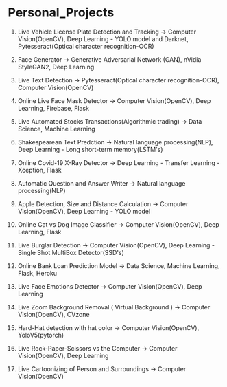 # Personal_Projects

1) Live Vehicle License Plate Detection and Tracking
-> Computer Vision(OpenCV), Deep Learning - YOLO model and Darknet, Pytesseract(Optical character recognition-OCR)

2) Face Generator
-> Generative Adversarial Network (GAN), nVidia StyleGAN2, Deep Learning

3) Live Text Detection
-> Pytesseract(Optical character recognition-OCR),  Computer Vision(OpenCV)

4) Online Live Face Mask Detector
-> Computer Vision(OpenCV), Deep Learning, Firebase, Flask

5) Live Automated Stocks Transactions(Algorithmic trading)
-> Data Science, Machine Learning

6) Shakespearean Text Predction
-> Natural language processing(NLP), Deep Learning - Long short-term memory(LSTM's)

7) Online Covid-19 X-Ray Detector
-> Deep Learning - Transfer Learning - Xception, Flask

8) Automatic Question and Answer Writer
-> Natural language processing(NLP)

9) Apple Detection, Size and Distance Calculation
-> Computer Vision(OpenCV), Deep Learning - YOLO model

10) Online Cat vs Dog Image Classifier
-> Computer Vision(OpenCV), Deep Learning, Flask

11) Live Burglar Detection
-> Computer Vision(OpenCV), Deep Learning - Single Shot MultiBox Detector(SSD's) 

12) Online Bank Loan Prediction Model
-> Data Science, Machine Learning, Flask, Heroku

13) Live Face Emotions Detector
-> Computer Vision(OpenCV), Deep Learning

14) Live Zoom Background Removal ( Virtual Background )
-> Computer Vision(OpenCV), CVzone

15) Hard-Hat detection with hat color
-> Computer Vision(OpenCV), YoloV5(pytorch)

16) Live Rock-Paper-Scissors vs the Computer
-> Computer Vision(OpenCV), Deep Learning

17) Live Cartoonizing of Person and Surroundings
-> Computer Vision(OpenCV)
